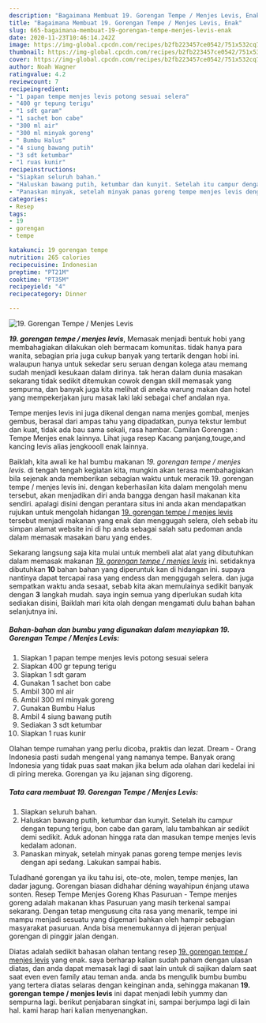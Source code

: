 ```yaml
---
description: "Bagaimana Membuat 19. Gorengan Tempe / Menjes Levis, Enak"
title: "Bagaimana Membuat 19. Gorengan Tempe / Menjes Levis, Enak"
slug: 665-bagaimana-membuat-19-gorengan-tempe-menjes-levis-enak
date: 2020-11-23T10:46:14.242Z
image: https://img-global.cpcdn.com/recipes/b2fb223457ce0542/751x532cq70/19-gorengan-tempe-menjes-levis-foto-resep-utama.jpg
thumbnail: https://img-global.cpcdn.com/recipes/b2fb223457ce0542/751x532cq70/19-gorengan-tempe-menjes-levis-foto-resep-utama.jpg
cover: https://img-global.cpcdn.com/recipes/b2fb223457ce0542/751x532cq70/19-gorengan-tempe-menjes-levis-foto-resep-utama.jpg
author: Noah Wagner
ratingvalue: 4.2
reviewcount: 7
recipeingredient:
- "1 papan tempe menjes levis potong sesuai selera"
- "400 gr tepung terigu"
- "1 sdt garam"
- "1 sachet bon cabe"
- "300 ml air"
- "300 ml minyak goreng"
- " Bumbu Halus"
- "4 siung bawang putih"
- "3 sdt ketumbar"
- "1 ruas kunir"
recipeinstructions:
- "Siapkan seluruh bahan."
- "Haluskan bawang putih, ketumbar dan kunyit. Setelah itu campur dengan tepung terigu, bon cabe dan garam, lalu tambahkan air sedikit demi sedikit. Aduk adonan hingga rata dan masukan tempe menjes levis kedalam adonan."
- "Panaskan minyak, setelah minyak panas goreng tempe menjes levis dengan api sedang. Lakukan sampai habis."
categories:
- Resep
tags:
- 19
- gorengan
- tempe

katakunci: 19 gorengan tempe 
nutrition: 265 calories
recipecuisine: Indonesian
preptime: "PT21M"
cooktime: "PT35M"
recipeyield: "4"
recipecategory: Dinner

---
```



![19. Gorengan Tempe / Menjes Levis](https://img-global.cpcdn.com/recipes/b2fb223457ce0542/751x532cq70/19-gorengan-tempe-menjes-levis-foto-resep-utama.jpg)

<b><i>19. gorengan tempe / menjes levis</i></b>, Memasak menjadi bentuk hobi yang membahagiakan dilakukan oleh bermacam komunitas. tidak hanya para wanita, sebagian pria juga cukup banyak yang tertarik dengan hobi ini. walaupun hanya untuk sekedar seru seruan dengan kolega atau memang sudah menjadi kesukaan dalam dirinya. tak heran dalam dunia masakan sekarang tidak sedikit ditemukan cowok dengan skill memasak yang sempurna, dan banyak juga kita melihat di aneka warung makan dan hotel yang mempekerjakan juru masak laki laki sebagai chef andalan nya.

Tempe menjes levis ini juga dikenal dengan nama menjes gombal, menjes gembus, berasal dari ampas tahu yang dipadatkan, punya tekstur lembut dan kuat, tidak ada bau sama sekali, rasa hambar. Camilan Gorengan : Tempe Menjes enak lainnya. Lihat juga resep Kacang panjang,touge,and kancing levis alias jengkoooll enak lainnya.

Baiklah, kita awali ke hal bumbu makanan <i>19. gorengan tempe / menjes levis</i>. di tengah tengah kegiatan kita, mungkin akan terasa membahagiakan bila sejenak anda memberikan sebagian waktu untuk meracik 19. gorengan tempe / menjes levis ini. dengan keberhasilan kita dalam mengolah menu tersebut, akan menjadikan diri anda bangga dengan hasil makanan kita sendiri. apalagi disini dengan perantara situs ini anda akan mendapatkan rujukan untuk mengolah hidangan <u>19. gorengan tempe / menjes levis</u> tersebut menjadi makanan yang enak dan menggugah selera, oleh sebab itu simpan alamat website ini di hp anda sebagai salah satu pedoman anda dalam memasak masakan baru yang endes.


Sekarang langsung saja kita mulai untuk membeli alat alat yang dibutuhkan dalam memasak makanan <u><i>19. gorengan tempe / menjes levis</i></u> ini. setidaknya dibutuhkan <b>10</b> bahan bahan yang diperuntuk kan di hidangan ini. supaya nantinya dapat tercapai rasa yang endess dan menggugah selera. dan juga sempatkan waktu anda sesaat, sebab kita akan memulainya sedikit banyak dengan <b>3</b> langkah mudah. saya ingin semua yang diperlukan sudah kita sediakan disini, Baiklah mari kita olah dengan mengamati dulu bahan bahan selanjutnya ini.

<!--inarticleads1-->

##### Bahan-bahan dan bumbu yang digunakan dalam menyiapkan 19. Gorengan Tempe / Menjes Levis:

1. Siapkan 1 papan tempe menjes levis potong sesuai selera
1. Siapkan 400 gr tepung terigu
1. Siapkan 1 sdt garam
1. Gunakan 1 sachet bon cabe
1. Ambil 300 ml air
1. Ambil 300 ml minyak goreng
1. Gunakan  Bumbu Halus
1. Ambil 4 siung bawang putih
1. Sediakan 3 sdt ketumbar
1. Siapkan 1 ruas kunir


Olahan tempe rumahan yang perlu dicoba, praktis dan lezat. Dream - Orang Indonesia pasti sudah mengenal yang namanya tempe. Banyak orang Indonesia yang tidak puas saat makan jika belum ada olahan dari kedelai ini di piring mereka. Gorengan ya iku jajanan sing digoreng. 

<!--inarticleads2-->

##### Tata cara membuat 19. Gorengan Tempe / Menjes Levis:

1. Siapkan seluruh bahan.
1. Haluskan bawang putih, ketumbar dan kunyit. Setelah itu campur dengan tepung terigu, bon cabe dan garam, lalu tambahkan air sedikit demi sedikit. Aduk adonan hingga rata dan masukan tempe menjes levis kedalam adonan.
1. Panaskan minyak, setelah minyak panas goreng tempe menjes levis dengan api sedang. Lakukan sampai habis.


Tuladhané gorengan ya iku tahu isi, ote-ote, molen, tempe menjes, lan dadar jagung. Gorengan biasan didhahar déning wayahipun énjang utawa sonten. Resep Tempe Menjes Goreng Khas Pasuruan - Tempe menjes goreng adalah makanan khas Pasuruan yang masih terkenal sampai sekarang. Dengan tetap mengusung cita rasa yang menarik, tempe ini mampu menjadi sesuatu yang digemari bahkan oleh hampir sebagian masyarakat pasuruan. Anda bisa menemukannya di jejeran penjual gorengan di pinggir jalan dengan. 

Diatas adalah sedikit bahasan olahan tentang resep <u>19. gorengan tempe / menjes levis</u> yang enak. saya berharap kalian sudah paham dengan ulasan diatas, dan anda dapat memasak lagi di saat lain untuk di sajikan dalam saat saat even even family atau teman anda. anda bs mengulik bumbu bumbu yang tertera diatas selaras dengan keinginan anda, sehingga makanan <b>19. gorengan tempe / menjes levis</b> ini dapat menjadi lebih yummy dan sempurna lagi. berikut penjabaran singkat ini, sampai berjumpa lagi di lain hal. kami harap hari kalian menyenangkan.

